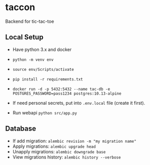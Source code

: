 # taccon

Backend for tic-tac-toe

## Local Setup

- Have python 3.x and docker
- `python -m venv env`
- `source env/Scripts/activate`
- `pip install -r requirements.txt`
- `docker run -d -p 5432:5432 --name tac-db -e POSTGRES_PASSWORD=pass1234 postgres:10.13-alpine`
- If need personal secrets, put into `.env.local` file (create it first).

- Run webapi `python src/app.py`

## Database

- If add migration: `alembic revision -m "my migration name"`
- Apply migrations: `alembic upgrade head`
- Unapply migrations: `alembic downgrade base`
- View migrations history: `alembic history --verbose`
